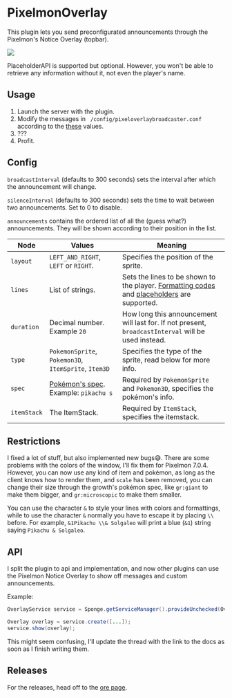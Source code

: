 # PixelmonOverlay
This plugin lets you send preconfigurated announcements through the Pixelmon's Notice Overlay (topbar).

![](https://github.com/happyzleaf/PixelmonOverlayBroadcaster/blob/master/screenshot.png?raw=true)

PlaceholderAPI is supported but optional. However, you won't be able to retrieve any information without it, not even the player's name.

Usage
-
1. Launch the server with the plugin.
2. Modify the messages in ` /config/pixeloverlaybroadcaster.conf` according to the [these](#config) values.
3. ???
4. Profit.

Config
-
`broadcastInterval` (defaults to 300 seconds) sets the interval after which the announcement will change.

`silenceInterval` (defaults to 300 seconds) sets the time to wait between two announcements. Set to 0 to disable.

`announcements` contains the ordered list of all the (guess what?) announcements. They will be shown according to their position in the list.

Node|Values|Meaning
---|---|---
`layout`|`LEFT_AND_RIGHT`, `LEFT` or `RIGHT`.|Specifies the position of the sprite.
`lines`|List of strings. |Sets the lines to be shown to the player. [Formatting codes](https://minecraft.gamepedia.com/g00/Formatting_codes?i10c.encReferrer=aHR0cHM6Ly93d3cuZ29vZ2xlLml0Lw%3D%3D&i10c.ua=1&i10c.dv=14) and [placeholders](https://github.com/rojo8399/PlaceholderAPI/wiki/Placeholders) are supported.
`duration`|Decimal number. Example `20`|How long this announcement will last for. If not present, `broadcastInterval` will be used instead.
`type`|`PokemonSprite`, `Pokemon3D`, `ItemSprite`, `Item3D`|Specifies the type of the sprite, read below for more info.
`spec`|[Pokémon's spec](https://pixelmonmod.com/wiki/index.php?title=Pokemon_spec). Example: `pikachu s`|Required by `PokemonSprite` and `Pokemon3D`, specifies the pokémon's info.
`itemStack`|The ItemStack.|Required by `ItemStack`, specifies the itemstack.

Restrictions
-
I fixed a lot of stuff, but also implemented new bugs😅. There are some problems with the colors of the window, I'll fix them for Pixelmon 7.0.4.
However, you can now use any kind of item and pokémon, as long as the client knows how to render them, and `scale` has been removed, you can change their size through the growth's pokémon spec, like `gr:giant` to make them bigger, and `gr:microscopic` to make them smaller.

You can use the character `&` to style your lines with colors and formattings, while to use the character `&` normally you have to escape it by placing `\\` before. For example, `&1Pikachu \\& Solgaleo` will print a blue (`&1`) string saying `Pikachu & Solgaleo`.

API
-
I split the plugin to api and implementation, and now other plugins can use the Pixelmon Notice Overlay to show off messages and custom announcements.

Example:
```java
OverlayService service = Sponge.getServiceManager().provideUnchecked(OverlayService.class);

Overlay overlay = service.create([...]);
service.show(overlay);
```
This might seem confusing, I'll update the thread with the link to the docs as soon as I finish writing them.

Releases
-
For the releases, head off to the [ore page](https://ore.spongepowered.org/happyzlife/PixelmonOverlay).
